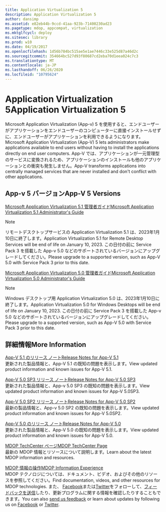 ```yaml
---
title: Application Virtualization 5
description: Application Virtualization 5
author: dansimp
ms.assetid: e82eb44b-9ccd-41aa-923b-71400230ad23
ms.pagetype: mdop, appcompat, virtualization
ms.mktglfcycl: deploy
ms.sitesec: library
ms.prod: w10
ms.date: 04/19/2017
ms.openlocfilehash: 1d56b784bc515ae5e1ae7446c33e525d87a46d2c
ms.sourcegitcommit: 354664bc527d93f80687cd2eba70d1eea024c7c3
ms.translationtype: MT
ms.contentlocale: ja-JP
ms.lasthandoff: 06/26/2020
ms.locfileid: "10795624"
---
```

# <span data-ttu-id="0e96e-103">Application Virtualization 5</span><span class="sxs-lookup"><span data-stu-id="0e96e-103">Application Virtualization 5</span></span>


<span data-ttu-id="0e96e-104">Microsoft Application Virtualization (App-v) 5 を使用すると、エンドユーザーがアプリケーションをエンドユーザーのコンピューターに直接インストールせずに、エンドユーザーがアプリケーションを利用できるようになります。</span><span class="sxs-lookup"><span data-stu-id="0e96e-104">Microsoft Application Virtualization (App-V) 5 lets administrators make applications available to end users without having to install the applications directly on end user computers.</span></span> <span data-ttu-id="0e96e-105">App-V では、アプリケーションが一元管理型のサービスに変換されるため、アプリケーションのインストールも他のアプリケーションとの衝突も発生しません。</span><span class="sxs-lookup"><span data-stu-id="0e96e-105">App-V transforms applications into centrally managed services that are never installed and don't conflict with other applications.</span></span>

## <span data-ttu-id="0e96e-106">App-v 5 バージョン</span><span class="sxs-lookup"><span data-stu-id="0e96e-106">App-V 5 Versions</span></span>


[<span data-ttu-id="0e96e-107">Microsoft Application Virtualization 5.1 管理者ガイド</span><span class="sxs-lookup"><span data-stu-id="0e96e-107">Microsoft Application Virtualization 5.1 Administrator's Guide</span></span>](microsoft-application-virtualization-51-administrators-guide.md)

> [!NOTE]
> <span data-ttu-id="0e96e-108">リモートデスクトップサービスの Application Virtualization 5.1 は、2023年1月10日に終了します。</span><span class="sxs-lookup"><span data-stu-id="0e96e-108">Application Virtualization 5.1 for Remote Desktop Services will be end of life on January 10, 2023.</span></span> <span data-ttu-id="0e96e-109">この日付の前に Service Pack 3 を搭載した App-v 5.0 などのサポートされているバージョンにアップグレードしてください。</span><span class="sxs-lookup"><span data-stu-id="0e96e-109">Please upgrade to a supported version, such as App-V 5.0 with Service Pack 3 prior to this date.</span></span>

[<span data-ttu-id="0e96e-110">Microsoft Application Virtualization 5.0 管理者ガイド</span><span class="sxs-lookup"><span data-stu-id="0e96e-110">Microsoft Application Virtualization 5.0 Administrator's Guide</span></span>](microsoft-application-virtualization-50-administrators-guide.md)

> [!NOTE] 
> <span data-ttu-id="0e96e-111">Windows デスクトップ用 Application Virtualization 5.0 は、2023年1月10日に終了します。</span><span class="sxs-lookup"><span data-stu-id="0e96e-111">Application Virtualization 5.0 for Windows Desktops will be end of life on January 10, 2023.</span></span> <span data-ttu-id="0e96e-112">この日付の前に Service Pack 3 を搭載した App-v 5.0 などのサポートされているバージョンにアップグレードしてください。</span><span class="sxs-lookup"><span data-stu-id="0e96e-112">Please upgrade to a supported version, such as App-V 5.0 with Service Pack 3 prior to this date.</span></span>

## <span data-ttu-id="0e96e-113">詳細情報</span><span class="sxs-lookup"><span data-stu-id="0e96e-113">More Information</span></span>


<a href="" id="release-notes-for-app-v-5-1"></a>[<span data-ttu-id="0e96e-114">App-V 5.1 のリリース ノート</span><span class="sxs-lookup"><span data-stu-id="0e96e-114">Release Notes for App-V 5.1</span></span>](release-notes-for-app-v-51.md)  
<span data-ttu-id="0e96e-115">更新された製品情報と、App-V 5.1 の既知の問題を表示します。</span><span class="sxs-lookup"><span data-stu-id="0e96e-115">View updated product information and known issues for App-V 5.1.</span></span>

<a href="" id="release-notes-for-app-v-5-0-sp3"></a>[<span data-ttu-id="0e96e-116">App-V 5.0 SP3 リリース ノート</span><span class="sxs-lookup"><span data-stu-id="0e96e-116">Release Notes for App-V 5.0 SP3</span></span>](release-notes-for-app-v-50-sp3.md)  
<span data-ttu-id="0e96e-117">更新された製品情報と、App-v 5.0 SP3 の既知の問題を表示します。</span><span class="sxs-lookup"><span data-stu-id="0e96e-117">View updated product information and known issues for App-V 5.0SP3.</span></span>

<a href="" id="release-notes-for-app-v-5-0-sp2"></a>[<span data-ttu-id="0e96e-118">App-V 5.0 SP2 リリース ノート</span><span class="sxs-lookup"><span data-stu-id="0e96e-118">Release Notes for App-V 5.0 SP2</span></span>](release-notes-for-app-v-50-sp2.md)  
<span data-ttu-id="0e96e-119">最新の製品情報と、App-v 5.0 SP2 の既知の問題を表示します。</span><span class="sxs-lookup"><span data-stu-id="0e96e-119">View updated product information and known issues for App-V 5.0SP2.</span></span>

<a href="" id="release-notes-for-app-v-5-0"></a>[<span data-ttu-id="0e96e-120">App-V 5.0 のリリース ノート</span><span class="sxs-lookup"><span data-stu-id="0e96e-120">Release Notes for App-V 5.0</span></span>](release-notes-for-app-v-50.md)  
<span data-ttu-id="0e96e-121">更新された製品情報と、App-V 5.0 の既知の問題を表示します。</span><span class="sxs-lookup"><span data-stu-id="0e96e-121">View updated product information and known issues for App-V 5.0.</span></span>

<a href="" id="mdop-techcenter-page"></a>[<span data-ttu-id="0e96e-122">MDOP TechCenter ページ</span><span class="sxs-lookup"><span data-stu-id="0e96e-122">MDOP TechCenter Page</span></span>](https://go.microsoft.com/fwlink/p/?LinkId=225286)  
<span data-ttu-id="0e96e-123">最新の MDOP 情報とリソースについて説明します。</span><span class="sxs-lookup"><span data-stu-id="0e96e-123">Learn about the latest MDOP information and resources.</span></span>

<a href="" id="mdop-information-experience"></a>[<span data-ttu-id="0e96e-124">MDOP 情報の操作</span><span class="sxs-lookup"><span data-stu-id="0e96e-124">MDOP Information Experience</span></span>](https://go.microsoft.com/fwlink/p/?LinkId=236032)  
<span data-ttu-id="0e96e-125">MDOP テクノロジについては、ドキュメント、ビデオ、およびその他のリソースを参照してください。</span><span class="sxs-lookup"><span data-stu-id="0e96e-125">Find documentation, videos, and other resources for MDOP technologies.</span></span> <span data-ttu-id="0e96e-126">また、 [Facebook](https://go.microsoft.com/fwlink/p/?LinkId=242445)または[Twitter](https://go.microsoft.com/fwlink/p/?LinkId=242447)をフォローして、[フィードバックを送信](mailto:MDOPDocs@microsoft.com)したり、更新プログラムに関する情報を確認したりすることもできます。</span><span class="sxs-lookup"><span data-stu-id="0e96e-126">You can also [send us feedback](mailto:MDOPDocs@microsoft.com) or learn about updates by following us on [Facebook](https://go.microsoft.com/fwlink/p/?LinkId=242445) or [Twitter](https://go.microsoft.com/fwlink/p/?LinkId=242447).</span></span>






 

 





